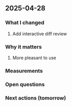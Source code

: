 ## 2025-04-28

### What I changed

1. Add interactive diff review

### Why it matters

1. More pleasant to use

### Measurements

### Open questions

### Next actions (tomorrow)
